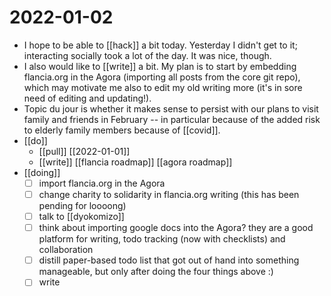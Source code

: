 # 2022-01-02

- I hope to be able to [[hack]] a bit today. Yesterday I didn't get to it; interacting socially took a lot of the day. It was nice, though.
- I also would like to [[write]] a bit. My plan is to start by embedding flancia.org in the Agora (importing all posts from the core git repo), which may motivate me also to edit my old writing more (it's in sore need of editing and updating!).
- Topic du jour is whether it makes sense to persist with our plans to visit family and friends in February -- in particular because of the added risk to elderly family members because of [[covid]].
- [[do]]
  - [[pull]] [[2022-01-01]]
  - [[write]] [[flancia roadmap]] [[agora roadmap]]
- [[doing]]
  - [ ] import flancia.org in the Agora
  - [ ] change charity to solidarity in flancia.org writing (this has been pending for loooong)
  - [ ] talk to [[dyokomizo]]
  - [ ] think about importing google docs into the Agora? they are a good platform for writing, todo tracking (now with checklists) and collaboration
  - [ ] distill paper-based todo list that got out of hand into something manageable, but only after doing the four things above :)
  - [ ] write